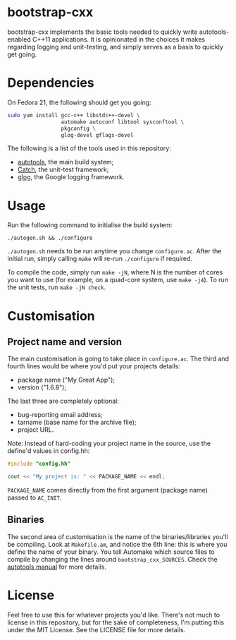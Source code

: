 # bootstrap-cxx #

bootstrap-cxx implements the basic tools needed to quickly write
autotools-enabled C++11 applications. It is opinionated in the choices it makes
regarding logging and unit-testing, and simply serves as a basis to quickly
get going.

# Dependencies #

On Fedora 21, the following should get you going:

```bash
sudo yum install gcc-c++ libstdc++-devel \
                 automake autoconf libtool sysconftool \
                 pkgconfig \
                 glog-devel gflags-devel
```

The following is a list of the tools used in this repository:

- [autotools][autotools-manual], the main build system;
- [Catch][catch-tutorial], the unit-test framework;
- [glog][glog-usage], the Google logging framework.

# Usage #

Run the following command to initialise the build system:

    ./autogen.sh && ./configure

`./autogen.sh` needs to be run anytime you change `configure.ac`. After the
initial run, simply calling `make` will re-run `./configure` if required.

To compile the code, simply run `make -jN`, where N is the number of cores you
want to use (for example, on a quad-core system, use `make -j4`). To run the
unit tests, run `make -jN check`.

# Customisation #

## Project name and version ##

The main customisation is going to take place in `configure.ac`. The third and
fourth lines would be where you'd put your projects details:

- package name ("My Great App");
- version ("1.6.8");

The last three are completely optional:

- bug-reporting email address;
- tarname (base name for the archive file);
- project URL.

Note: Instead of hard-coding your project name in the source, use the define'd
values in config.hh:

```cpp
#include "config.hh"

cout << "My project is: " << PACKAGE_NAME << endl;
```

`PACKAGE_NAME` comes directly from the first argument (package name) passed to
`AC_INIT`.

## Binaries ##

The second area of customisation is the name of the binaries/libraries you'll
be compiling. Look at `Makefile.am`, and notice the 6th line: this is where you
define the name of your binary. You tell Automake which source files to compile
by changing the lines around `bootstrap_cxx_SOURCES`. Check the [autotools
manual][autotools-manual] for more details.

# License #

Feel free to use this for whatever projects you'd like. There's not much to
license in this repository, but for the sake of completeness, I'm putting this
under the MIT License. See the LICENSE file for more details.

[autotools-manual]: http://www.gnu.org/software/automake/manual/html_node/Autotools-Introduction.html
[catch-tutorial]: https://github.com/philsquared/Catch/blob/master/docs/tutorial.md#writing-tests
[glog-usage]: https://google-glog.googlecode.com/svn/trunk/doc/glog.html
